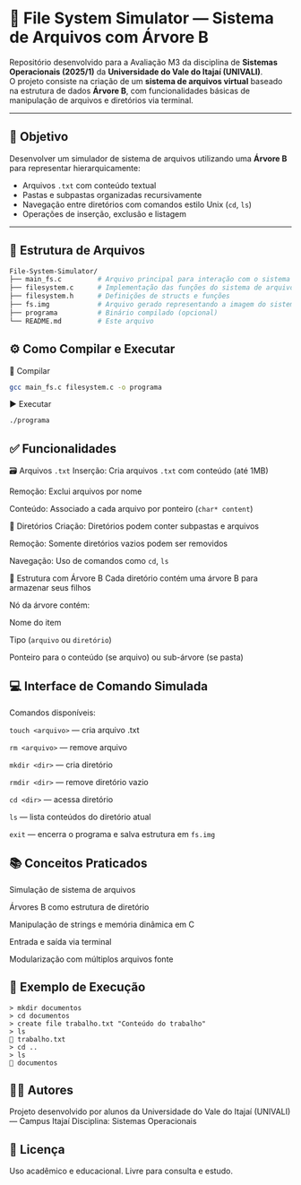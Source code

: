 # 📂 File System Simulator — Sistema de Arquivos com Árvore B

Repositório desenvolvido para a Avaliação M3 da disciplina de **Sistemas Operacionais (2025/1)** da **Universidade do Vale do Itajaí (UNIVALI)**.  
O projeto consiste na criação de um **sistema de arquivos virtual** baseado na estrutura de dados **Árvore B**, com funcionalidades básicas de manipulação de arquivos e diretórios via terminal.

---

## 🎯 Objetivo

Desenvolver um simulador de sistema de arquivos utilizando uma **Árvore B** para representar hierarquicamente:

- Arquivos `.txt` com conteúdo textual  
- Pastas e subpastas organizadas recursivamente  
- Navegação entre diretórios com comandos estilo Unix (`cd`, `ls`)  
- Operações de inserção, exclusão e listagem

---

## 🧱 Estrutura de Arquivos

```bash
File-System-Simulator/
├── main_fs.c         # Arquivo principal para interação com o sistema
├── filesystem.c      # Implementação das funções do sistema de arquivos
├── filesystem.h      # Definições de structs e funções
├── fs.img            # Arquivo gerado representando a imagem do sistema de arquivos
├── programa          # Binário compilado (opcional)
└── README.md         # Este arquivo
```

## ⚙️ Como Compilar e Executar
🔧 Compilar
```bash
gcc main_fs.c filesystem.c -o programa
```
▶️ Executar
```bash
./programa
```

## ✅ Funcionalidades
🗃️ Arquivos `.txt`
Inserção: Cria arquivos `.txt` com conteúdo (até 1MB)

Remoção: Exclui arquivos por nome

Conteúdo: Associado a cada arquivo por ponteiro (`char* content`)

📁 Diretórios
Criação: Diretórios podem conter subpastas e arquivos

Remoção: Somente diretórios vazios podem ser removidos

Navegação: Uso de comandos como `cd`, `ls`

🌳 Estrutura com Árvore B
Cada diretório contém uma árvore B para armazenar seus filhos

Nó da árvore contém:

Nome do item

Tipo (`arquivo` ou `diretório`)

Ponteiro para o conteúdo (se arquivo) ou sub-árvore (se pasta)

## 💻 Interface de Comando Simulada
Comandos disponíveis:

`touch <arquivo>` — cria arquivo .txt

`rm <arquivo>` — remove arquivo

`mkdir <dir>` — cria diretório

`rmdir <dir>` — remove diretório vazio

`cd <dir>` — acessa diretório

`ls` — lista conteúdos do diretório atual

`exit` — encerra o programa e salva estrutura em `fs.img`

## 📚 Conceitos Praticados
Simulação de sistema de arquivos

Árvores B como estrutura de diretório

Manipulação de strings e memória dinâmica em C

Entrada e saída via terminal

Modularização com múltiplos arquivos fonte

## 🧪 Exemplo de Execução
```shell
> mkdir documentos
> cd documentos
> create file trabalho.txt "Conteúdo do trabalho"
> ls
📄 trabalho.txt
> cd ..
> ls
📁 documentos
```

## 👨‍💻 Autores
Projeto desenvolvido por alunos da Universidade do Vale do Itajaí (UNIVALI) — Campus Itajaí Disciplina: Sistemas Operacionais

## 📝 Licença
Uso acadêmico e educacional. Livre para consulta e estudo.
